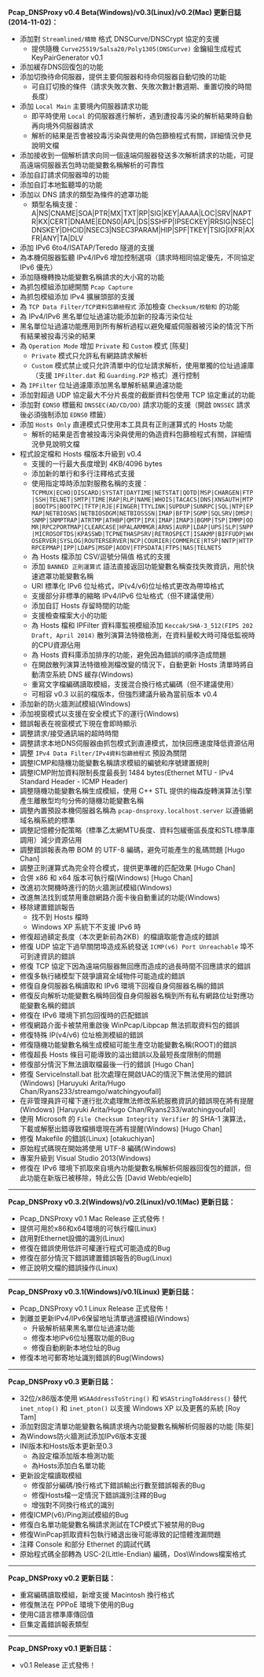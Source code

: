 **Pcap_DNSProxy v0.4 Beta(Windows)/v0.3(Linux)/v0.2(Mac) 更新日誌(2014-11-02)：**
* 添加對 `Streamlined/精簡` 格式 DNSCurve/DNSCrypt 協定的支援
    * 提供隨機 `Curve25519/Salsa20/Poly1305(DNSCurve)` 金鑰組生成程式 KeyPairGenerator v0.1
* 添加緩存DNS回復包的功能
* 添加切換待命伺服器，提供主要伺服器和待命伺服器自動切換的功能
    * 可自訂切換的條件（請求失敗次數、失敗次數計數週期、重置切換的時間長度）
* 添加 `Local Main` 主要境內伺服器請求功能
    * 即平時使用 `Local` 的伺服器進行解析，遇到遭投毒污染的解析結果時自動再向境外伺服器請求
    * 解析的結果是否會被投毒污染與使用的偽包篩檢程式有關，詳細情況參見說明文檔
* 添加接收到一個解析請求向同一個遠端伺服器發送多次解析請求的功能，可提高遠端伺服器丟包時功能變數名稱解析的可靠性
* 添加自訂請求伺服器埠的功能
* 添加自訂本地監聽埠的功能
* 添加以 DNS 請求的類型為條件的遮罩功能
    * 類型名稱支援：A|NS|CNAME|SOA|PTR|MX|TXT|RP|SIG|KEY|AAAA|LOC|SRV|NAPTR|KX|CERT|DNAME|EDNS0|APL|DS|SSHFP|IPSECKEY|RRSIG|NSEC|DNSKEY|DHCID|NSEC3|NSEC3PARAM|HIP|SPF|TKEY|TSIG|IXFR|AXFR|ANY|TA|DLV
* 添加 IPv6 6to4/ISATAP/Teredo 隧道的支援
* 為本機伺服器監聽 IPv4/IPv6 增加控制選項（請求時相同協定優先，不同協定 IPv6 優先）
* 添加隨機轉換功能變數名稱請求的大小寫的功能
* 為抓包模組添加總開關 `Pcap Capture`
* 為抓包模組添加 IPv4 擴展頭部的支援
* 為 `TCP Data Filter/TCP資料包篩檢程式` 添加檢查 `Checksum/校驗和` 的功能
* 為 IPv4/IPv6 黑名單位址過濾功能添加新的投毒污染位址
* 黑名單位址過濾功能應用到所有解析過程以避免權威伺服器被污染的情況下所有結果被投毒污染的結果
* 為 `Operation Mode` 增加 `Private` 和 `Custom` 模式 [陈斐]
    * `Private` 模式只允許私有網路請求解析
    * `Custom` 模式禁止或只允許清單中的位址請求解析，使用單獨的位址過濾庫（支援 `IPFilter.dat` 和 `Guarding.P2P` 格式）進行控制
* 為 `IPFilter` 位址過濾庫添加黑名單解析結果過濾功能
* 添加對超過 UDP 協定最大不分片長度的截斷資料包使用 TCP 協定重試的功能
* 添加對 `EDNS0` 標籤和 `DNSSEC(AD/CD/DO)` 請求功能的支援（開啟 `DNSSEC` 請求後必須強制添加 `EDNS0` 標籤）
* 添加 `Hosts Only` 直連模式只使用本工具具有正則運算式的 Hosts 功能
    * 解析的結果是否會被投毒污染與使用的偽造資料包篩檢程式有關，詳細情況參見說明文檔
* 程式設定檔和 Hosts 檔版本升級到 v0.4
    * 支援的一行最大長度增到 4KB/4096 bytes
    * 添加新的單行和多行注釋格式支援
    * 使用指定埠時添加對服務名稱的支援：`TCPMUX|ECHO|DISCARD|SYSTAT|DAYTIME|NETSTAT|QOTD|MSP|CHARGEN|FTP|SSH|TELNET|SMTP|TIME|RAP|RLP|NAME|WHOIS|TACACS|DNS|XNSAUTH|MTP|BOOTPS|BOOTPC|TFTP|RJE|FINGER|TTYLINK|SUPDUP|SUNRPC|SQL|NTP|EPMAP|NETBIOSNS|NETBIOSDGM|NETBIOSSSN|IMAP|BFTP|SGMP|SQLSRV|DMSP|SNMP|SNMPTRAP|ATRTMP|ATHBP|QMTP|IPX|IMAP|IMAP3|BGMP|TSP|IMMP|ODMR|RPC2PORTMAP|CLEARCASE|HPALARMMGR|ARNS|AURP|LDAP|UPS|SLP|SNPP|MICROSOFTDS|KPASSWD|TCPNETHASPSRV|RETROSPECT|ISAKMP|BIFFUDP|WHOSERVER|SYSLOG|ROUTERSERVER|NCP|COURIER|COMMERCE|RTSP|NNTP|HTTPRPCEPMAP|IPP|LDAPS|MSDP|AODV|FTPSDATA|FTPS|NAS|TELNETS`
    * 為 Hosts 檔添加 CSV/逗號分隔值 格式的支援
    * 添加 `BANNED 正則運算式` 語法直接返回功能變數名稱查找失敗資訊，用於快速遮罩功能變數名稱
    * URI 標準化 IPv6 位址格式，IP(v4/v6)位址格式更改為帶埠格式
    * 支援部分非標準的縮略 IPv4/IPv6 位址格式（但不建議使用）
    * 添加自訂 Hosts 存留時間的功能
    * 支援檢查檔案大小的功能
    * 為 Hosts 檔和 IPFilter 資料庫監視模組添加 `Keccak/SHA-3_512(FIPS 202 Draft, April 2014)` 散列演算法特徵檢測，在資料量較大時可降低監視時的CPU資源佔用
    * 為 Hosts 資料庫添加排序的功能，避免因為錯誤的順序造成問題
    * 在開啟散列演算法特徵檢測檔改變的情況下，自動更新 Hosts 清單時將自動清空系統 DNS 緩存(Windows)
    * 重寫文字檔編碼讀取模組，支援混合換行格式編碼（但不建議使用）
    * 可相容 v0.3 以前的檔版本，但強烈建議升級為當前版本 v0.4
* 添加新的防火牆測試模組(Windows)
* 添加視窗模式以支援在安全模式下的運行(Windows)
* 錯誤報表在視窗模式下現在會即時顯示
* 調整請求/接受通訊端的超時時間
* 調整請求本地DNS伺服器由抓包模式到直連模式，加快回應速度降低資源佔用
* 調整 `IPv4 Data Filter/IPv4資料包篩檢程式` 預設為關閉
* 調整ICMP和隨機功能變數名稱請求模組的編號和序號建置規則
* 調整ICMP附加資料限制長度最長到 1484 bytes(Ethernet MTU - IPv4 Standard Header - ICMP Header)
* 調整隨機功能變數名稱生成模組，使用 C++ STL 提供的梅森旋轉演算法引擎產生離散型均勻分佈的隨機功能變數名稱
* 調整內置預設本機伺服器名稱為 `pcap-dnsproxy.localhost.server` 以遵循網域名稱系統的標準
* 調整記憶體分配策略（標準乙太網MTU長度、資料包緩衝區長度和STL標準庫調用）減少資源佔用
* 調整錯誤報表為帶 BOM 的 UTF-8 編碼，避免可能產生的亂碼問題 [Hugo Chan]
* 調整正則運算式為完全符合模式，提供更準確的匹配效果 [Hugo Chan]
* 合併 x86 和 x64 版本可執行檔(Windows) [Hugo Chan]
* 改進初次開機時進行的防火牆測試模組(Windows)
* 改進無法找到或禁用重啟網路介面卡後自動重試的功能(Windows)
* 移除建置錯誤報告
    * 找不到 Hosts 檔時
    * Windows XP 系統下不支援 IPv6 時
* 修復超過額定長度（本次更新前為2KB）的檔讀取能會造成的錯誤
* 修復 UDP 協定下過早關閉埠造成系統發送 `ICMP(v6) Port Unreachable` 埠不可到達資訊的錯誤
* 修復 TCP 協定下因為遠端伺服器無回應而造成的過長時間不回應請求的錯誤
* 修復多執行緒模型下競爭讀寫全域物件可能造成的錯誤
* 修復自身伺服器名稱讀取和 IPv6 環境下回複自身伺服器名稱的錯誤
* 修復反向解析功能變數名稱時回復自身伺服器名稱到所有私有網路位址對應功能變數名稱的錯誤
* 修復在 IPv6 環境下抓包回復時的匹配錯誤
* 修復網路介面卡被禁用重啟後 WinPcap/Libpcap 無法抓取資料包的錯誤
* 修復特殊 IP(v4/v6) 位址檢測模組的錯誤
* 修復隨機功能變數名稱生成模組可能生產空功能變數名稱(ROOT)的錯誤
* 修復超長 Hosts 條目可能導致的溢出錯誤以及最短長度限制的問題
* 修復部分情況下無法讀取檔最後一行的錯誤 [Hugo Chan]
* 修復 ServiceInstall.bat 批次處理在開啟UAC的情況下無法使用的錯誤(Windows) [Haruyuki Arita/Hugo Chan/Ryans233/streamgo/watchingyoufall]
* 在非管理員許可權下運行批次處理無法修改系統服務資訊的錯誤現在將有提醒(Windows) [Haruyuki Arita/Hugo Chan/Ryans233/watchingyoufall]
* 使用 Microsoft 的 `File Checksum Integrity Verifier` 的 SHA-1 演算法，下載或解壓出錯導致檔損壞現在將有提醒(Windows) [Hugo Chan]
* 修復 Makefile 的錯誤(Linux) [otakuchiyan]
* 原始程式碼現在開始將使用 UTF-8 編碼(Windows)
* 專案升級到 Visual Studio 2013(Windows)
* 修復在 IPv6 環境下抓取來自境內功能變數名稱解析伺服器回復包的錯誤，但此功能在新版已被移除，特此公告 [David Webb/eqielb]

---

**Pcap_DNSProxy v0.3.2(Windows)/v0.2(Linux)/v0.1(Mac) 更新日誌：**<br />
* Pcap_DNSProxy v0.1 Mac Release 正式發佈！
* 提供可用於x86和x64環境的可執行檔(Linux)
* 啟用對Ethernet設備的識別(Linux)
* 修復在錯誤使用低許可權運行程式可能造成的Bug
* 修復在部分情況下錯誤建置錯誤報告的Bug(Linux)
* 修正說明文檔的錯誤操作(Linux)

---

**Pcap_DNSProxy v0.3.1(Windows)/v0.1(Linux) 更新日誌：**<br />
* Pcap_DNSProxy v0.1 Linux Release 正式發佈！
* 剝離並更新IPv4/IPv6保留地址清單過濾模組(Windows)
   * 升級解析結果黑名單位址過濾功能
   * 修復本地IPv6位址獲取功能的Bug
   * 修復自動刷新本地位址的Bug
* 修復本地可郵寄地址識別錯誤的Bug(Windows)

---

**Pcap_DNSProxy v0.3 更新日誌：**<br />
* 32位/x86版本使用 `WSAAddressToString()` 和 `WSAStringToAddress()` 替代 `inet_ntop()` 和 `inet_pton()` 以支援 Windows XP 以及更舊的系統 [Roy Tam]
* 添加對固定清單功能變數名稱請求境內功能變數名稱解析伺服器的功能 [陈斐]
* 為Windows防火牆測試添加IPv6版本支援
* INI版本和Hosts版本更新至0.3
    * 為設定檔添加版本檢測功能
    * 為Hosts添加白名單功能
* 更新設定檔讀取模組
    * 修復部分編碼/換行格式下錯誤輸出行數至錯誤報表的Bug
    * 修復Hosts檔一定情況下錯誤識別注釋的Bug
    * 增強對不同換行格式的識別
* 修復ICMP(v6)/Ping測試模組的Bug
* 修復白名單功能變數名稱請求測試在TCP模式下被禁用的Bug
* 修復WinPcap抓取資料包執行緒退出後可能導致的記憶體洩漏問題
* 注釋 Console 和部分 Ethernet 的調試代碼
* 原始程式碼全部轉為 USC-2(Little-Endian) 編碼，Dos\Windows檔案格式

---

**Pcap_DNSProxy v0.2 更新日誌：**<br />
* 重寫編碼讀取模組，新增支援 Macintosh 換行格式
* 修復無法在 PPPoE 環境下使用的Bug
* 使用C語言標準庫傳回值
* 巨集定義錯誤報表類型

---

**Pcap_DNSProxy v0.1 更新日誌：**<br />
* v0.1 Release 正式發佈！
